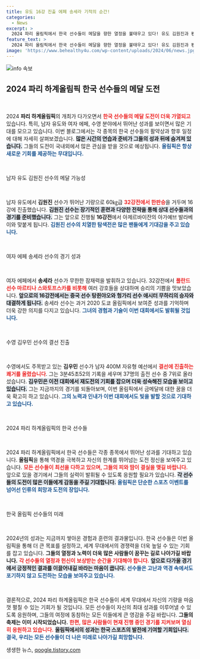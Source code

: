 ```yaml
---
title: 유도 16강 진출 에페 송세라 기적의 순간!
categories:
  - News
excerpt: >
  2024 파리 올림픽에서 한국 선수들이 메달을 향한 열정을 불태우고 있다! 유도 김원진과 펜싱 송세라, 수영 김우민이 각각 16강과 결선에 진출하며 피어나는 한국의 동 medal 희망!
feature_text: >
  2024 파리 올림픽에서 한국 선수들이 메달을 향한 열정을 불태우고 있다! 유도 김원진과 펜싱 송세라, 수영 김우민이 각각 16강과 결선에 진출하며 피어나는 한국의 동 medal 희망!
image: 'https://www.behealthy4u.com/wp-content/uploads/2024/06/news.jpg'
---
```


<p><img src="https://www.behealthy4u.com/wp-content/uploads/2024/06/news.jpg" alt="info 속보" /></p>

<h2 data-ke-size="size26">2024 파리 하계올림픽 한국 선수들의 메달 도전</h2>

<p data-ke-size="size16">&nbsp;</p>

<p>2024 <b>파리 하계올림픽</b>의 개최가 다가오면서 <b><span style="color: #ee2323;">한국 선수들의 메달 도전이 더욱 가열되고</span></b> 있습니다. 특히, 남자 유도와 여자 에페, 수영 분야에서 뛰어난 성과를 보이면서 많은 기대를 모으고 있습니다. 이번 블로그에서는 각 종목의 한국 선수들의 활약상과 향후 일정에 대해 자세히 살펴보겠습니다. <b><span style="background-color: #21538527;">많은 시간의 연습과 준비가 그들의 성과 뒤에 숨겨져 있습니다.</span></b> 그들의 도전이 국내외에서 많은 관심을 받을 것으로 예상됩니다. <b><span style="color: #1a5490;">올림픽은 항상 새로운 기회를 제공하는 무대입니다.</span></b></p>

<p data-ke-size="size16">&nbsp;</p>

<p>남자 유도 김원진 선수의 메달 가능성</p>

<p data-ke-size="size16">&nbsp;</p>

<p>남자 유도에서 <b>김원진</b> 선수가 뛰어난 기량으로 60㎏급 <b><span style="color: #ee2323;">32강전에서 한판승</span></b>을 거두며 16강에 진출했습니다. <b><span style="background-color: #21538527;">김원진 선수는 장기적인 훈련과 다양한 전략을 통해 상대 선수들과의 경기를 준비했습니다.</span></b> 그는 앞으로 진행될 <b>16강전</b>에서 아제르바이잔의 아가예브 발라베이와 맞붙게 됩니다. <b><span style="color: #1a5490;">김원진 선수의 치열한 탐색전은 많은 팬들에게 기대감을 주고 있습니다.</span></b> </p>

<p data-ke-size="size16">&nbsp;</p>

<p>여자 에페 송세라 선수의 경기 성과</p>

<p data-ke-size="size16">&nbsp;</p>

<p>여자 에페에서 <b>송세라</b> 선수가 무한한 잠재력을 발휘하고 있습니다. 32강전에서 <b><span style="color: #ee2323;">폴란드 선수 마르티나 스와토프스카를 비롯해</span></b> 여러 강호들을 상대하며 승리의 기쁨을 맛보았습니다. <b><span style="background-color: #21538527;">앞으로의 16강전에서는 중국 선수 탕쥔야오와 헝가리 선수 애시터 무하리의 승자와 대결하게 됩니다.</span></b> 송세라 선수는 과거 2020 도쿄 올림픽에서 보여준 성과를 기억하며 더욱 강한 의지를 다지고 있습니다. <b><span style="color: #1a5490;">그녀의 경험과 기술이 이번 대회에서도 발휘될 것입니다.</span></b></p>

<p data-ke-size="size16">&nbsp;</p>

<p>수영 김우민 선수의 결선 진출</p>

<p data-ke-size="size16">&nbsp;</p>

<p>수영에서도 주목받고 있는 <b>김우민</b> 선수가 남자 400M 자유형 예선에서 <b><span style="color: #ee2323;">결선에 진출하는 쾌거를 올렸습니다</span></b>. 그는 3분45초52의 기록을 세우며 37명의 출전 선수 중 7위로 올라섰습니다. <b><span style="background-color: #21538527;">김우민은 이전 대회에서 재도전의 기회를 잡으며 더욱 성숙해진 모습을 보이고 있습니다.</span></b> 그는 지금까지의 경기를 되돌아보며, 이번 올림픽에서 금메달에 대한 꿈을 더욱 확고히 하고 있습니다. <b><span style="color: #1a5490;">그의 노력과 인내가 이번 대회에서도 빛을 발할 것으로 기대하고 있습니다.</span></b></p>

<p data-ke-size="size16">&nbsp;</p>

<p>2024 파리 하계올림픽의 한국 선수들</p>

<p data-ke-size="size16">&nbsp;</p>

<p>2024 파리 하계올림픽에서 한국 선수들은 각종 종목에서 뛰어난 성과를 기대하고 있습니다. <b>올림픽</b>을 통해 역경을 극복하고 자신의 한계를 뛰어넘는 도전 정신을 보여주고 있습니다. <b><span style="color: #ee2323;">모든 선수들이 최선을 다하고 있으며, 그들의 피와 땀이 결실을 맺길 바랍니다.</span></b> 앞으로 있을 경기에서 그들의 실력이 발휘될 수 있도록 응원할 필요가 있습니다. <b><span style="background-color: #21538527;">각 선수들의 도전이 많은 이들에게 감동을 주길 기대합니다.</span></b> <b><span style="color: #1a5490;">올림픽은 단순한 스포츠 이벤트를 넘어선 인류의 희망과 도전의 장입니다.</span></b></p>

<p data-ke-size="size16">&nbsp;</p>

<p>한국 올림픽 선수들의 미래</p>

<p data-ke-size="size16">&nbsp;</p>

<p>2024년의 성과는 지금까지 쌓아온 경험과 훈련의 결과물입니다. 한국 선수들은 이번 올림픽을 통해 더 큰 목표를 설정하고, 세계 무대에서의 경쟁력을 더욱 높일 수 있는 기회를 잡고 있습니다. <b>그들의 열정과 노력이 더욱 많은 사람들이 꿈꾸는 길로 나아가길 바랍니다.</b> <b><span style="color: #ee2323;">각 선수들의 열정과 헌신이 보상받는 순간을 기대해야 합니다.</span></b> <b><span style="background-color: #21538527;">앞으로 다가올 경기에서 긍정적인 결과를 이끌어내길 바라는 마음이 큽니다.</span></b> <b><span style="color: #1a5490;">선수들은 고난과 역경 속에서도 포기하지 않고 도전하는 모습을 보여주고 있습니다.</span></b></p>

<p data-ke-size="size16">&nbsp;</p>

<p>결론적으로, 2024 파리 하계올림픽은 한국 선수들이 세계 무대에서 자신의 기량을 마음껏 펼칠 수 있는 기회가 될 것입니다. 모든 선수들이 자신의 최대 성과를 이루어낼 수 있도록 응원하며, 그들의 여정에 동참하는 모든 이들에게 큰 영감을 주길 바랍니다. <b>그들의 축제는 이미 시작되었습니다.</b> <b><span style="color: #ee2323;">한편, 많은 사람들이 현재 진행 중인 경기를 지켜보며 열심히 응원하고 있습니다.</span></b> <b><span style="background-color: #21538527;">올림픽에서의 성과는 한국 스포츠의 발전에 기여할 기회입니다.</span></b> <b><span style="color: #1a5490;">결국, 우리는 모든 선수들이 더 나은 미래로 나아가길 희망합니다.</span></b></p>
생생한 뉴스, <a href="https://qoogle.tistory.com" rel="dofollow">qoogle.tistory.com</a>


